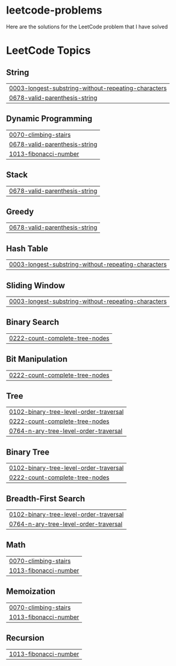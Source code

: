# leetcode-problems
Here are the solutions for the LeetCode problem that I have solved

<!---LeetCode Topics Start-->
# LeetCode Topics
## String
|  |
| ------- |
| [0003-longest-substring-without-repeating-characters](https://github.com/chanakyha/leetcode-problems/tree/master/0003-longest-substring-without-repeating-characters) |
| [0678-valid-parenthesis-string](https://github.com/chanakyha/leetcode-problems/tree/master/0678-valid-parenthesis-string) |
## Dynamic Programming
|  |
| ------- |
| [0070-climbing-stairs](https://github.com/chanakyha/leetcode-problems/tree/master/0070-climbing-stairs) |
| [0678-valid-parenthesis-string](https://github.com/chanakyha/leetcode-problems/tree/master/0678-valid-parenthesis-string) |
| [1013-fibonacci-number](https://github.com/chanakyha/leetcode-problems/tree/master/1013-fibonacci-number) |
## Stack
|  |
| ------- |
| [0678-valid-parenthesis-string](https://github.com/chanakyha/leetcode-problems/tree/master/0678-valid-parenthesis-string) |
## Greedy
|  |
| ------- |
| [0678-valid-parenthesis-string](https://github.com/chanakyha/leetcode-problems/tree/master/0678-valid-parenthesis-string) |
## Hash Table
|  |
| ------- |
| [0003-longest-substring-without-repeating-characters](https://github.com/chanakyha/leetcode-problems/tree/master/0003-longest-substring-without-repeating-characters) |
## Sliding Window
|  |
| ------- |
| [0003-longest-substring-without-repeating-characters](https://github.com/chanakyha/leetcode-problems/tree/master/0003-longest-substring-without-repeating-characters) |
## Binary Search
|  |
| ------- |
| [0222-count-complete-tree-nodes](https://github.com/chanakyha/leetcode-problems/tree/master/0222-count-complete-tree-nodes) |
## Bit Manipulation
|  |
| ------- |
| [0222-count-complete-tree-nodes](https://github.com/chanakyha/leetcode-problems/tree/master/0222-count-complete-tree-nodes) |
## Tree
|  |
| ------- |
| [0102-binary-tree-level-order-traversal](https://github.com/chanakyha/leetcode-problems/tree/master/0102-binary-tree-level-order-traversal) |
| [0222-count-complete-tree-nodes](https://github.com/chanakyha/leetcode-problems/tree/master/0222-count-complete-tree-nodes) |
| [0764-n-ary-tree-level-order-traversal](https://github.com/chanakyha/leetcode-problems/tree/master/0764-n-ary-tree-level-order-traversal) |
## Binary Tree
|  |
| ------- |
| [0102-binary-tree-level-order-traversal](https://github.com/chanakyha/leetcode-problems/tree/master/0102-binary-tree-level-order-traversal) |
| [0222-count-complete-tree-nodes](https://github.com/chanakyha/leetcode-problems/tree/master/0222-count-complete-tree-nodes) |
## Breadth-First Search
|  |
| ------- |
| [0102-binary-tree-level-order-traversal](https://github.com/chanakyha/leetcode-problems/tree/master/0102-binary-tree-level-order-traversal) |
| [0764-n-ary-tree-level-order-traversal](https://github.com/chanakyha/leetcode-problems/tree/master/0764-n-ary-tree-level-order-traversal) |
## Math
|  |
| ------- |
| [0070-climbing-stairs](https://github.com/chanakyha/leetcode-problems/tree/master/0070-climbing-stairs) |
| [1013-fibonacci-number](https://github.com/chanakyha/leetcode-problems/tree/master/1013-fibonacci-number) |
## Memoization
|  |
| ------- |
| [0070-climbing-stairs](https://github.com/chanakyha/leetcode-problems/tree/master/0070-climbing-stairs) |
| [1013-fibonacci-number](https://github.com/chanakyha/leetcode-problems/tree/master/1013-fibonacci-number) |
## Recursion
|  |
| ------- |
| [1013-fibonacci-number](https://github.com/chanakyha/leetcode-problems/tree/master/1013-fibonacci-number) |
<!---LeetCode Topics End-->